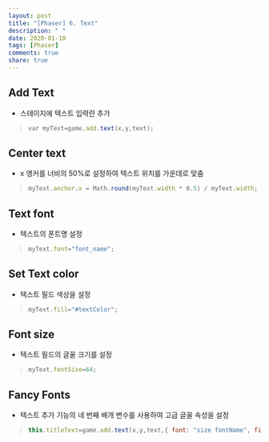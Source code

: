 ```yaml
---
layout: post
title: "[Phaser] 6. Text"
description: " "
date: 2020-01-10
tags: [Phaser]
comments: true
share: true
---
```


## Add Text

- 스테이지에 텍스트 입력란 추가

> ```Javascript
> var myText=game.add.text(x,y,text);
> ```

 

## Center text

- x 앵커를 너비의 50%로 설정하여 텍스트 위치를 가운데로 맞춤

> ```Javascript
> myText.anchor.x = Math.round(myText.width * 0.5) / myText.width;
> ```

 

## Text font

- 텍스트의 폰트명 설정

> ```Javascript
> myText.font="font_name";
> ```

 

## Set Text color

- 텍스트 필드 색상을 설정

> ```Javascript
> myText.fill="#textColor";
> ```

 

## Font size

- 텍스트 필드의 글꼴 크기를 설정

> ```Javascript
> myText.fontSize=64;
> ```

 

## Fancy Fonts

- 텍스트 추가 기능의 네 번째 배개 변수를 사용하여 고급 글꼴 속성을 설정

> ```Javascript
> this.titleText=game.add.text(x,y,text,{ font: "size fontName", fill: "color", stroke: "color", strokeThickness: number, align:string });
> ```